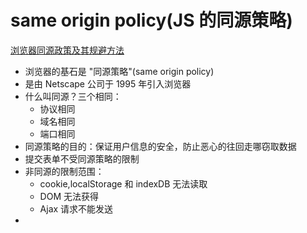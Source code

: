 same origin policy(JS 的同源策略)
==========

[浏览器同源政策及其规避方法](http://www.ruanyifeng.com/blog/2016/04/same-origin-policy.html)

* 浏览器的基石是 "同源策略"(same origin policy)
* 是由 Netscape 公司于 1995 年引入浏览器
* 什么叫同源？三个相同：
    - 协议相同
    - 域名相同
    - 端口相同
* 同源策略的目的：保证用户信息的安全，防止恶心的往回走哪窃取数据
* 提交表单不受同源策略的限制
* 非同源的限制范围：
    - cookie,localStorage 和 indexDB 无法读取
    - DOM 无法获得
    - Ajax 请求不能发送
* 